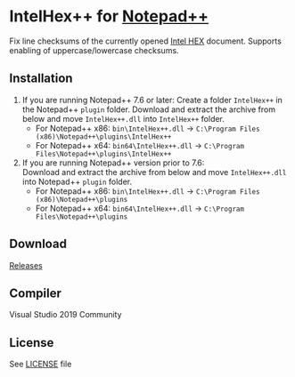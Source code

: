 # IntelHex++ for [Notepad++](https://notepad-plus-plus.org/)

Fix line checksums of the currently opened [Intel HEX](https://en.wikipedia.org/wiki/Intel_HEX) document.
Supports enabling of uppercase/lowercase checksums.

## Installation
1. If you are running Notepad++ 7.6 or later:
   Create a folder `IntelHex++` in the Notepad++ `plugin` folder.
   Download and extract the archive from below and move `IntelHex++.dll` into `IntelHex++` folder.
   * For Notepad++ x86: `bin\IntelHex++.dll` -> `C:\Program Files (x86)\Notepad++\plugins\IntelHex++`
   * For Notepad++ x64: `bin64\IntelHex++.dll` -> `C:\Program Files\Notepad++\plugins\IntelHex++`
2. If you are running Notepad++ version prior to 7.6: \
   Download and extract the archive from below and move `IntelHex++.dll` into Notepad++ `plugin` folder.
   * For Notepad++ x86: `bin\IntelHex++.dll` -> `C:\Program Files (x86)\Notepad++\plugins`
   * For Notepad++ x64: `bin64\IntelHex++.dll` -> `C:\Program Files\Notepad++\plugins`

## Download
[Releases](./releases)

## Compiler
Visual Studio 2019 Community

## License
See [LICENSE](./LICENSE) file